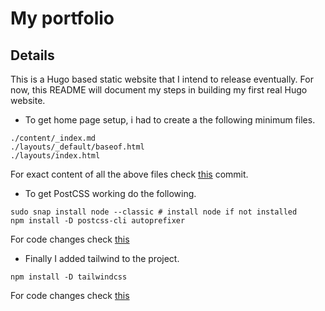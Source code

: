 # My portfolio

## Details

This is a Hugo based static website that I intend to release eventually. For now, this README will document my steps in building my first real Hugo website.

* To get home page setup, i had to create a the following minimum files.

```
./content/_index.md
./layouts/_default/baseof.html
./layouts/index.html
```

For exact content of all the above files check [this](https://github.com/vipulvpatil/me/commit/homepage) commit.

* To get PostCSS working do the following.

```
sudo snap install node --classic # install node if not installed
npm install -D postcss-cli autoprefixer
```

For code changes check [this](https://github.com/vipulvpatil/me/commit/postcss)

* Finally I added tailwind to the project.

```
npm install -D tailwindcss
```

For code changes check [this](https://github.com/vipulvpatil/me/commit/tailwind)
